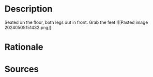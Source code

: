# Description
Seated on the floor, both legs out in front. Grab the feet
![[Pasted image 20240505151432.png]]

# Rationale

# Sources